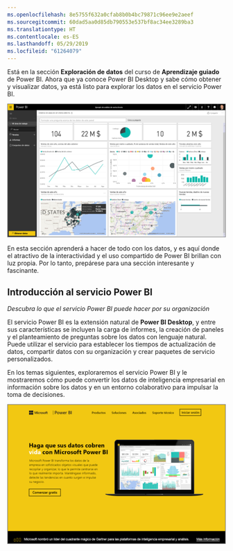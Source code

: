 ```yaml
---
ms.openlocfilehash: 8e5755f632a0cfab8b0b4bc79871c96ee9e2aeef
ms.sourcegitcommit: 60dad5aa0d85db790553e537bf8ac34ee3289ba3
ms.translationtype: HT
ms.contentlocale: es-ES
ms.lasthandoff: 05/29/2019
ms.locfileid: "61264079"
---
```

Está en la sección **Exploración de datos** del curso de **Aprendizaje guiado** de Power BI. Ahora que ya conoce Power BI Desktop y sabe cómo obtener y visualizar datos, ya está listo para explorar los datos en el servicio Power BI.

![](media/4-0-intro-power-bi-service/4-0_2.png)

En esta sección aprenderá a hacer de todo con los datos, y es aquí donde el atractivo de la interactividad y el uso compartido de Power BI brillan con luz propia. Por lo tanto, prepárese para una sección interesante y fascinante.

## <a name="introduction-to-the-power-bi-service"></a>Introducción al servicio Power BI
*Descubra lo que el servicio Power BI puede hacer por su organización*

El servicio Power BI es la extensión natural de **Power BI Desktop**, y entre sus características se incluyen la carga de informes, la creación de paneles y el planteamiento de preguntas sobre los datos con lenguaje natural. Puede utilizar el servicio para establecer los tiempos de actualización de datos, compartir datos con su organización y crear paquetes de servicio personalizados.

En los temas siguientes, exploraremos el servicio Power BI y le mostraremos cómo puede convertir los datos de inteligencia empresarial en información sobre los datos y en un entorno colaborativo para impulsar la toma de decisiones.

![](media/4-0-intro-power-bi-service/4-0_1.png)

